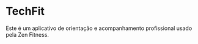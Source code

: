 # TechFit
Este é um aplicativo de orientação e acompanhamento profissional usado pela Zen Fitness. 
